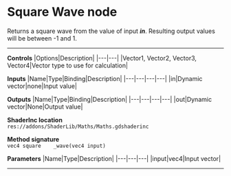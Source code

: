 # Square Wave node
Returns a square wave from the value of input <b><i>in</i></b>. Resulting output values will be between -1 and 1.
<hr>

**Controls**
|Options|Description|
|---|---|
|Vector1, Vector2, Vector3, Vector4|Vector type to use for calculation|

**Inputs**
|Name|Type|Binding|Description|
|---|---|---|---|
|in|Dynamic vector|none|Input value|
  
**Outputs**
|Name|Type|Binding|Description|
|---|---|---|---|
|out|Dynamic vector|None|Output value|

**ShaderInc location**
<br>`res://addons/ShaderLib/Maths/Maths.gdshaderinc`

**Method signature**
<br>`vec4 square	_wave(vec4 input)`

**Parameters**
|Name|Type|Description|
|---|---|---|
|input|vec4|Input vector|
___